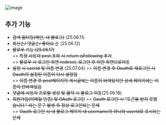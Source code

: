 ![image](https://github.com/user-attachments/assets/8992f661-a347-4e87-9ee2-37bb5bf59243)


## 추가 기능

- ~~검색 필터링(메인, 내 블로그)~~ (25.06.11)
- ~~최신순/ 댓글순/ 좋아요 순~~ (25.06.12)
- ~~팔로우 기능 (25.06.17)~~  
  => ~~특정  사용자 post 조회 시 return isFollowing 추가~~  
  => ~~팔로우 시 로그인 화면 redirect, 로그인 후 이전 화면으로이동~~
- ~~설정 시 userId 및 이름 변경~~ (25.07.04)
  => ~~이름 변경 후 Oauth로 재로그인 시 Oauth의 설정된 이름이 다시 설정됨~~    
  => ~~이름 변경 후 post페이지의 게시글에는 이름이 바껴있지만 상세 페이지에는 이름이 안바껴있음~~
- ~~댓글에 사용자 프로필 생성 및 클릭 시 블로그 이동~~(25.06.18)
- ~~회원가입(이메일 인증) 및 OAuth 로그인~~
  => ~~Oauth 로그인 시 "토큰을 받지 못했습니다." 라는 문구 발생 후 정상 로그인되는 문제~~  
  => ~~Oauth 로그인 시 내 블로그 페이지 내 username이 아니라 userId로 표시되는 문제~~  

